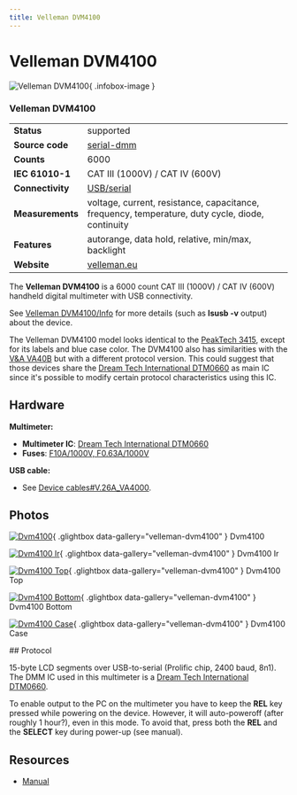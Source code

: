 ```yaml
---
title: Velleman DVM4100
---
```


# Velleman DVM4100

<div class="infobox" markdown>

![Velleman DVM4100](./img/DVM4100.png){ .infobox-image }

### Velleman DVM4100

| | |
|---|---|
| **Status** | supported |
| **Source code** | [serial-dmm](https://github.com/OpenTraceLab/OpenTraceCapture/tree/main/src/hardware/serial-dmm) |
| **Counts** | 6000 |
| **IEC 61010-1** | CAT III (1000V) / CAT IV (600V) |
| **Connectivity** | [USB/serial](https://sigrok.org/wiki/Device_cables#V.26A_VA4000) |
| **Measurements** | voltage, current, resistance, capacitance, frequency, temperature, duty cycle, diode, continuity |
| **Features** | autorange, data hold, relative, min/max, backlight |
| **Website** | [velleman.eu](http://www.velleman.eu/products/view/?id=385116) |

</div>

The **Velleman DVM4100** is a 6000 count CAT III (1000V) / CAT IV (600V) handheld digital multimeter with USB connectivity.

See [Velleman DVM4100/Info](https://sigrok.org/wiki/Velleman_DVM4100/Info) for more details (such as **lsusb -v** output) about the device.

The Velleman DVM4100 model looks identical to the [PeakTech 3415](https://sigrok.org/wiki/PeakTech_3415), except for its labels and blue case color. The DVM4100 also has similarities with the [V&A VA40B](https://sigrok.org/wiki/V%26A_VA40B) but with a different protocol version. This could suggest that those devices share the [Dream Tech International DTM0660](https://sigrok.org/wiki/Multimeter_ICs#Dream_Tech_International_DTM0660) as main IC since it's possible to modify certain protocol characteristics using this IC.

## Hardware

**Multimeter:**

- **Multimeter IC**: [Dream Tech International DTM0660](https://sigrok.org/wiki/Multimeter_ICs#Dream_Tech_International_DTM0660)
- **Fuses**: [F10A/1000V, F0.63A/1000V](http://www.velleman.eu/products/view/?id=387038)

**USB cable:**

- See [Device cables#V.26A_VA4000](https://sigrok.org/wiki/Device_cables#V.26A_VA4000).

## Photos

<div class="photo-grid" markdown>

[![Dvm4100](./img/DVM4100.png)](./img/DVM4100.png "Dvm4100"){ .glightbox data-gallery="velleman-dvm4100" }
<span class="caption">Dvm4100</span>

[![Dvm4100 Ir](./img/DVM4100_IR.jpg)](./img/DVM4100_IR.jpg "Dvm4100 Ir"){ .glightbox data-gallery="velleman-dvm4100" }
<span class="caption">Dvm4100 Ir</span>

[![Dvm4100 Top](./img/DVM4100_top.jpg)](./img/DVM4100_top.jpg "Dvm4100 Top"){ .glightbox data-gallery="velleman-dvm4100" }
<span class="caption">Dvm4100 Top</span>

[![Dvm4100 Bottom](./img/DVM4100_bottom.jpg)](./img/DVM4100_bottom.jpg "Dvm4100 Bottom"){ .glightbox data-gallery="velleman-dvm4100" }
<span class="caption">Dvm4100 Bottom</span>

[![Dvm4100 Case](./img/DVM4100_case.jpg)](./img/DVM4100_case.jpg "Dvm4100 Case"){ .glightbox data-gallery="velleman-dvm4100" }
<span class="caption">Dvm4100 Case</span>

</div>
## Protocol

15-byte LCD segments over USB-to-serial (Prolific chip, 2400 baud, 8n1). The DMM IC used in this multimeter is a [Dream Tech International DTM0660](https://sigrok.org/wiki/Multimeter_ICs#Dream_Tech_International_Ltd_DTM0660).

To enable output to the PC on the multimeter you have to keep the **REL** key pressed while powering on the device. However, it will auto-poweroff (after roughly 1 hour?), even in this mode. To avoid that, press both the **REL** and the **SELECT** key during power-up (see manual).

## Resources
- [Manual](http://www.velleman.eu/downloads/1/dvm4x00a6v03.pdf)

